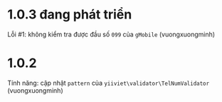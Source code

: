 # 1.0.3 đang phát triển

Lỗi #1: không kiểm tra được đầu số `099` của `gMobile` (vuongxuongminh)

# 1.0.2

Tính năng: cập nhật `pattern` của `yiiviet\validator\TelNumValidator` (vuongxuongminh)
